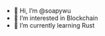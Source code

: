 - 👋 Hi, I’m @soapywu
- 👀 I’m interested in Blockchain
- 🌱 I’m currently learning Rust

<!---
soapywu/soapywu is a ✨ special ✨ repository because its `README.md` (this file) appears on your GitHub profile.
You can click the Preview link to take a look at your changes.
--->
